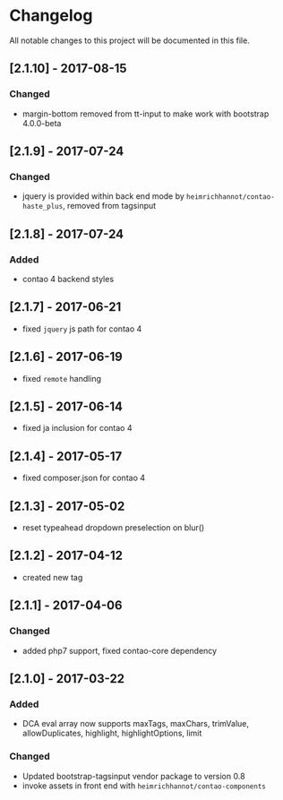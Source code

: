 # Changelog
All notable changes to this project will be documented in this file.

## [2.1.10] - 2017-08-15

### Changed
- margin-bottom removed from tt-input to make work with bootstrap 4.0.0-beta

## [2.1.9] - 2017-07-24

### Changed
- jquery is provided within back end mode by `heimrichhannot/contao-haste_plus`, removed from tagsinput

## [2.1.8] - 2017-07-24

### Added
- contao 4 backend styles

## [2.1.7] - 2017-06-21
- fixed `jquery` js path for contao 4

## [2.1.6] - 2017-06-19
- fixed `remote` handling 

## [2.1.5] - 2017-06-14
- fixed ja inclusion for contao 4

## [2.1.4] - 2017-05-17
- fixed composer.json for contao 4

## [2.1.3] - 2017-05-02
- reset typeahead dropdown preselection on blur()

## [2.1.2] - 2017-04-12
- created new tag

## [2.1.1] - 2017-04-06

### Changed

- added php7 support, fixed contao-core dependency

## [2.1.0] - 2017-03-22

### Added

- DCA eval array now supports maxTags, maxChars, trimValue, allowDuplicates, highlight, highlightOptions, limit

### Changed
- Updated bootstrap-tagsinput vendor package to version 0.8
- invoke assets in front end with `heimrichhannot/contao-components`
